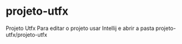 # projeto-utfx
Projeto Utfx
Para editar o projeto usar Intellij e abrir a pasta projeto-utfx/projeto-utfx
